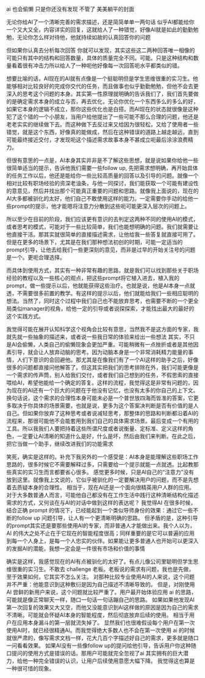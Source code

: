 ai 也会偷懒 只是你还没有发现
不管了 美美躺平的封面


无论你给AI了一个清晰完善的需求描述，还是简简单单一两句话 似乎AI都能给你一个又大又全，内容详实的回复，这就给人了一种错觉，好像AI就是如此的勤勤勉勉，无论你怎么样对待他，他就持续如故的认真回答你的问题

但如果你认真去分析每次回答 你就可以发现，其实这些这二两种回答唯一相像的可能只有其中的结构和回答数量，具体的质量完全不同。可能。只是这种结构和数量看着很有冲击力所以给人了一种呃他好像每一次回答呃水平都类似的错。


想要比喻的话，AI现在的AI就有点像是一个挺聪明但是学生思维很重的实习生。他能够相对比较良好的完成你交代的任务，而且做事也似乎勤勤勉勉，但他不会去更深入的思考这个问题的本身。其实第一性原理就明确的告诉我们了，我们首先要做的是确定需求本身的成立与否，再去优化，无论你优化一个东西多么的多么的好，如果它本身的逻辑不成立，那你这些优化也是白搭。而AI现在的状态就很像是这种犯了这个错的一个小朋友，当用户给他提出了一些可能不那么合理的问题，他还是老老实实的继续做下去。而这种做下去反过来又给因为很轻松，又给了使用者一些错觉，就是这个东西，好像真的能做成，然后在这种错误的道路上越走越远，直到可能最终接近交付，才发现呃这个描述需求故事本身不甚成立呃最后涂涂浪费精力。


但很有意思的一点是，AI本身其实并非是不了解这些思想，就是说如果你给他一些很简单适当的提示，告诉他我们需要一些follow up, 先把需求想明确，再开始具体的任务工作以后，他还是能给你一些比较高质量的回答以及引导的问题。就像一个相对比较有职场经验的资深老油条，与他一同探讨，我们能获取一个可能有建设性的意意见，然后并找出那个可能真正重要的问题和思路。就像我上面说的，现在的AI大多都被驯化的太好，他们自己不敢使用这样的能力。一定需要你手动的给他一些prompt的提示，他才能嗯将注意力分散到这些呃可能更深入层次的问题上。

所以至少在目前的阶段，我们应该更有意识的去判定这两种不同的使用AI的模式，或者思考的模式，可能对于一些比较简单，我们也能想明确的问题。我们就需要让他直接干活。那其实就很简单的直接描述需求，让他给我一些答复就直接可用了。但是在更多的场景下，尤其是在我们那种想法初创的时期，可能一定适当的prompt引导，让他去给我们一些更深刻的意见，而非是过早的开始关注号的问题是一个。更呃合理选择。

而具体到使用方式，其实有一种非常有趣的思路，就是我们可以找到那些关于职场经验的教程以及一些核心的观点，把这些prompt将它植入进去，植入我的prompt，做一些提示以后，他就能获得这些治疗。也就是说，他是AI本身一点就透，不需要很多前置的教学。有这样的提示以后，他们就能给我们一些相应聪明的想法。当然了，同时这个过程中我们自己也不能放弃思考，也需要不断的一个更全局类似manager的视角，给他一定的引导或者说探探索，才能找出最大的最好的这个实践方式。

我觉得可能在展开认知科学这个视角会比较有意思，当然我不是这方面的专家，我就先就一些抽象的描述来，或者说一些我日常的体验来给出一些想法
其实，不只是AI会偷懒，人类自己的偷懒现象会更加严重。可能稍微有一点挫折或者是其他因素引导，就会让人放弃动脑的思考。因为动脑本身是一个非常消耗精力能量的事情，人们下意识的会回避他。那尤其是在像我们有了一个AI这样的助手之后，好像很多的问题都直接问他解答了。但这其实把我们的思考排除在外，我们可能更像是一个需求的传声筒，别人给我们交付，或者我们自己想到的任务，不假思索的直接喂给AI，希望他能给一个确定的答复。这样的流程，我觉得这是非常有问题的，因为现在的AI还有一个巨大的问题在于他没有记忆，也没有太多的你自己的上下文。换句话说，这个需求的合理性本身可能未必是一个普世放四海而皆准的答案，它更多取决于你具体的场景需要，也就是说，更多为这个答案决判断是否有价值的是人自己。但如果你放弃了这种思考或者说减轻思考，那整体的思路和判断都沿着AI的流程来，那很可能他不会能套用到我们自己的具体需求场景。最后变成一个有用的工具。所以我我们人要把持着这些所谓尺度或者说衡量、定标准、定义这样的角色，一定要让AI清晰的知道什么是好，什么是坏，然后由我们来判断。在此之后，把它当做一个助手，继续改进我们的功能需求


笑死，确实是这样的。补充下我另外的一个感受是：AI本身是能理解这些职场工作思路的，很多时候它不需要解释过多，只需要给一个提示就能一点就透。比起教那些真实的实习生而言都要省心很多。
感觉更多时候，只是AI自己的“注意力”没有放到这里。就像我上文说的，它似乎被驯化的一定要解决用户的问题，而不是先想着去质疑本身的合理性。
相当于，现在AI还是一个面向很精英用户人群的应用。对于大多数普通人而言，可能他自己都没有在工作生活中践行这种清晰结构化描述需求的方式，又何谈在与AI的对话中做到这样的表达呢？
我觉得AI 在很多时候，结合正确 prompt 的情况下，已经能起到一个类似导师身份的效果：通过它一些不断的follow up 问题引导，让人有一个更清晰明确的思路。
但矛盾的是，这种引导的prompt其实还是要那些使用AI的专家，而非普通人才能做出来。我个人以为，AI 的伟大之处不止在于它现在的智能程度很高；同样重要的是它可以普遍的应用到每一个人身上，是每一个人忠实的伙伴。如果能让更多普通人也开始可以更深入的发掘AI的潜能，我想一定会是一件很有市场和价值的事情

确实是这样，我感觉现在的AI有点被驯化的太好了。有点儿像公司里聪明但学生思维很重的实习生。不敢去 challenge 老板。老板说的需求有问题，我也是先做，至于效果如何，它其实不怎么关注。
对那种比较专业使用AI的人来说，这个问题并不严重：他能意识到这种敷衍是因为自己描述不清晰导致的。
但是，对刚使用AI 尝鲜的新用户来说，这个问题就比较严重了。用户最开始体验应用 ai 的思路，可能就是像正常聊天一样，随口一句话一句话蹦自己的思路。
如果如果他发现AI第一次回复的效果又大又空，而他又没能意识到AI这样做的原因是因为自己的需求不清晰。可能就会怀疑AI本身的智能程度，然后彻底放弃后续的使用。
相当于用户在应用本身漏斗的第一层就流失掉了。
显然我们也很难假设每个用户在第一次使用AI时，就已经很精通AI。而我觉得绝大多数人也不会在第一次使用 ai 的时候就很严肃的，像写需求文档一样，花大几百个字描述好自己的需求，更多就是随口一问看看效果。
如果AI没有一些像follow up的提问给他引导，告诉用户你这种随口提问的使用方式是错误的话。那用户可能就完全忽视了ai 其实拥有的巨大潜力，给他一种完全错误的认识，让用户后续使用意愿大幅下降。
我觉得这也算是一种很可惜的现象。
